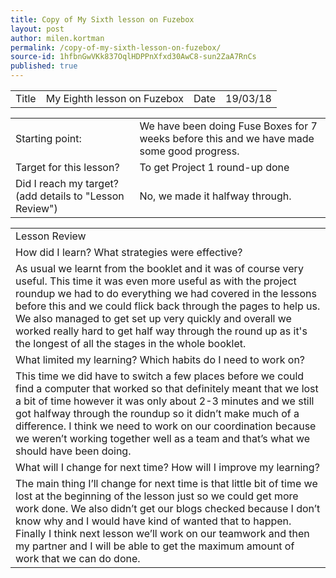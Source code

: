 ```yaml
---
title: Copy of My Sixth lesson on Fuzebox
layout: post
author: milen.kortman
permalink: /copy-of-my-sixth-lesson-on-fuzebox/
source-id: 1hfbnGwVKk837OqlHDPPnXfxd30AwC8-sun2ZaA7RnCs
published: true
---
```

<table>
  <tr>
    <td>Title</td>
    <td>My Eighth lesson on Fuzebox</td>
    <td>Date</td>
    <td>19/03/18</td>
  </tr>
</table>


<table>
  <tr>
    <td>Starting point:</td>
    <td>We have been doing Fuse Boxes for 7 weeks before this and we have made some good progress.</td>
  </tr>
  <tr>
    <td>Target for this lesson?</td>
    <td>To get Project 1 round-up done</td>
  </tr>
  <tr>
    <td>Did I reach my target? 
(add details to "Lesson Review")</td>
    <td>No, we made it halfway through.</td>
  </tr>
</table>


<table>
  <tr>
    <td>Lesson Review</td>
  </tr>
  <tr>
    <td>How did I learn? What strategies were effective? </td>
  </tr>
  <tr>
    <td>As usual we learnt from the booklet and it was of course very useful. This time it was even more useful as with the project roundup we had to do everything we had covered in the lessons before this and we could flick back through the pages to help us. We also managed to get set up very quickly and overall we worked really hard to get half way through the round up as it's the longest of all the stages in the whole booklet.</td>
  </tr>
  <tr>
    <td>What limited my learning? Which habits do I need to work on? </td>
  </tr>
  <tr>
    <td>This time we did have to switch a few places before we could find a computer that worked so that definitely meant that we lost a bit of time however it was only about 2-3 minutes and we still got halfway through the roundup so it didn’t make much of a difference. I think we need to work on our coordination because we weren’t working together well as a team and that’s what we should have been doing.</td>
  </tr>
  <tr>
    <td>What will I change for next time? How will I improve my learning?</td>
  </tr>
  <tr>
    <td>The main thing I’ll change for next time is that little bit of time we lost at the beginning of the lesson just so we could get more work done. We also didn’t get our blogs checked because I don’t know why and I would have kind of wanted that to happen. Finally I think next lesson we’ll work on our teamwork and then my partner and I will be able to get the maximum amount of work that we can do done.</td>
  </tr>
</table>


